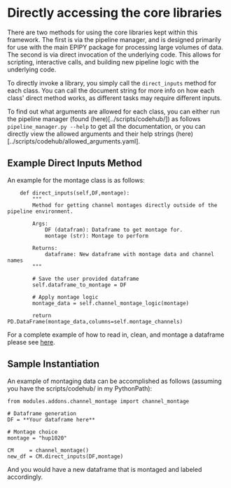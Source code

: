 # Directly accessing the core libraries

There are two methods for using the core libraries kept within this framework. The first is via the pipeline manager, and is designed primarily for use with the main EPIPY package for processing large volumes of data. The second is via direct invocation of the underlying code. This allows for scripting, interactive calls, and building new pipeline logic with the underlying code.

To directly invoke a library, you simply call the `direct_inputs` method for each class. You can call the document string for more info on how each class' direct method works, as different tasks may require different inputs.

To find out what arguments are allowed for each class, you can either run the pipeline manager (found (here)[../scripts/codehub/]) as follows `pipeline_manager.py --help` to get all the documentation, or you can directly view the allowed arguments and their help strings (here)[../scripts/codehub/allowed_arguments.yaml].

## Example Direct Inputs Method

An example for the montage class is as follows:
```
    def direct_inputs(self,DF,montage):
        """
        Method for getting channel montages directly outside of the pipeline environment.

        Args:
            DF (datafram): Dataframe to get montage for.
            montage (str): Montage to perform

        Returns:
            dataframe: New dataframe with montage data and channel names
        """
        
        # Save the user provided dataframe
        self.dataframe_to_montage = DF

        # Apply montage logic
        montage_data = self.channel_montage_logic(montage)

        return PD.DataFrame(montage_data,columns=self.montage_channels)
```

For a complete example of how to read in, clean, and montage a dataframe please see [here](./example_direct_invocation.py).

## Sample Instantiation

An example of montaging data can be accomplished as follows (assuming you have the scripts/codehub/ in my PythonPath):

```
from modules.addons.channel_montage import channel_montage

# Dataframe generation
DF = **Your dataframe here**

# Montage choice
montage = "hup1020"

CM     = channel_montage()
new_df = CM.direct_inputs(DF,montage)
```

And you would have a new dataframe that is montaged and labeled accordingly.
